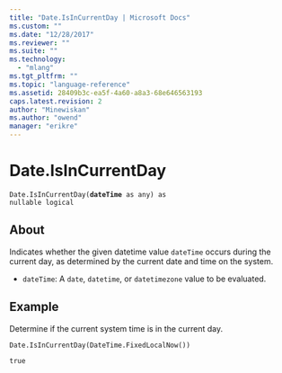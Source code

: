 ```yaml
---
title: "Date.IsInCurrentDay | Microsoft Docs"
ms.custom: ""
ms.date: "12/28/2017"
ms.reviewer: ""
ms.suite: ""
ms.technology: 
  - "mlang"
ms.tgt_pltfrm: ""
ms.topic: "language-reference"
ms.assetid: 28409b3c-ea5f-4a60-a8a3-68e646563193
caps.latest.revision: 2
author: "Minewiskan"
ms.author: "owend"
manager: "erikre"
---
```

# Date.IsInCurrentDay
<code>Date.IsInCurrentDay(**dateTime** as any) as nullable logical</code>

## About
Indicates whether the given datetime value <code>dateTime</code> occurs during the current day, as determined by the current date and time on the system. 
- <code>dateTime</code>: A <code>date</code>, <code>datetime</code>, or <code>datetimezone</code> value to be evaluated.

## Example 
Determine if the current system time is in the current day.

<code>Date.IsInCurrentDay(DateTime.FixedLocalNow())</code>

<code>true</code>

